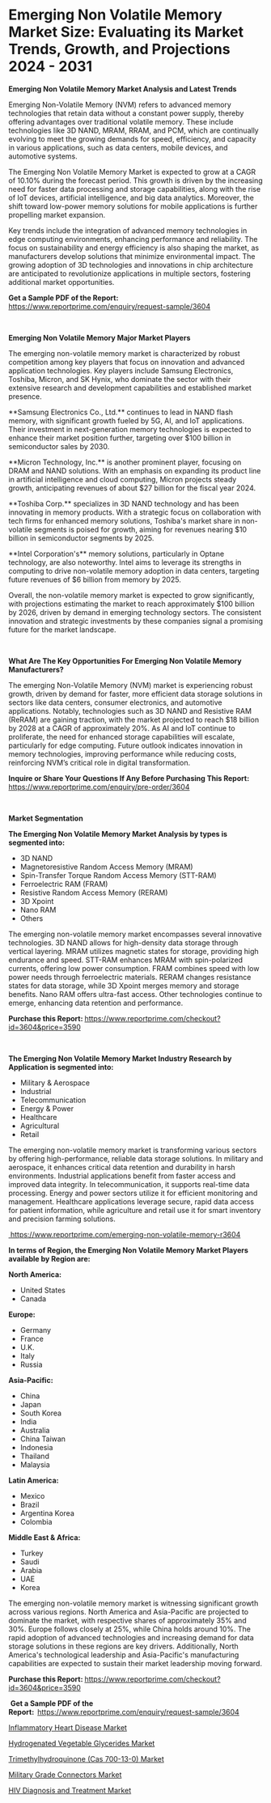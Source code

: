 <p><h1>Emerging Non Volatile Memory Market Size: Evaluating its Market Trends, Growth, and Projections 2024 - 2031</h1></p><p><strong>Emerging Non Volatile Memory Market Analysis and Latest Trends</strong></p>
<p><p>Emerging Non-Volatile Memory (NVM) refers to advanced memory technologies that retain data without a constant power supply, thereby offering advantages over traditional volatile memory. These include technologies like 3D NAND, MRAM, RRAM, and PCM, which are continually evolving to meet the growing demands for speed, efficiency, and capacity in various applications, such as data centers, mobile devices, and automotive systems.</p><p>The Emerging Non Volatile Memory Market is expected to grow at a CAGR of 10.10% during the forecast period. This growth is driven by the increasing need for faster data processing and storage capabilities, along with the rise of IoT devices, artificial intelligence, and big data analytics. Moreover, the shift toward low-power memory solutions for mobile applications is further propelling market expansion. </p><p>Key trends include the integration of advanced memory technologies in edge computing environments, enhancing performance and reliability. The focus on sustainability and energy efficiency is also shaping the market, as manufacturers develop solutions that minimize environmental impact. The growing adoption of 3D technologies and innovations in chip architecture are anticipated to revolutionize applications in multiple sectors, fostering additional market opportunities.</p></p>
<p><strong>Get a Sample PDF of the Report:&nbsp;</strong> <a href="https://www.reportprime.com/enquiry/request-sample/3604">https://www.reportprime.com/enquiry/request-sample/3604</a></p>
<p>&nbsp;</p>
<p><strong>Emerging Non Volatile Memory Major Market Players</strong></p>
<p><p>The emerging non-volatile memory market is characterized by robust competition among key players that focus on innovation and advanced application technologies. Key players include Samsung Electronics, Toshiba, Micron, and SK Hynix, who dominate the sector with their extensive research and development capabilities and established market presence.</p><p>**Samsung Electronics Co., Ltd.** continues to lead in NAND flash memory, with significant growth fueled by 5G, AI, and IoT applications. Their investment in next-generation memory technologies is expected to enhance their market position further, targeting over $100 billion in semiconductor sales by 2030.</p><p>**Micron Technology, Inc.** is another prominent player, focusing on DRAM and NAND solutions. With an emphasis on expanding its product line in artificial intelligence and cloud computing, Micron projects steady growth, anticipating revenues of about $27 billion for the fiscal year 2024. </p><p>**Toshiba Corp.** specializes in 3D NAND technology and has been innovating in memory products. With a strategic focus on collaboration with tech firms for enhanced memory solutions, Toshiba's market share in non-volatile segments is poised for growth, aiming for revenues nearing $10 billion in semiconductor segments by 2025.</p><p>**Intel Corporation's** memory solutions, particularly in Optane technology, are also noteworthy. Intel aims to leverage its strengths in computing to drive non-volatile memory adoption in data centers, targeting future revenues of $6 billion from memory by 2025.</p><p>Overall, the non-volatile memory market is expected to grow significantly, with projections estimating the market to reach approximately $100 billion by 2026, driven by demand in emerging technology sectors. The consistent innovation and strategic investments by these companies signal a promising future for the market landscape.</p></p>
<p>&nbsp;</p>
<p><strong>What Are The Key Opportunities For Emerging Non Volatile Memory Manufacturers?</strong></p>
<p><p>The emerging Non-Volatile Memory (NVM) market is experiencing robust growth, driven by demand for faster, more efficient data storage solutions in sectors like data centers, consumer electronics, and automotive applications. Notably, technologies such as 3D NAND and Resistive RAM (ReRAM) are gaining traction, with the market projected to reach $18 billion by 2028 at a CAGR of approximately 20%. As AI and IoT continue to proliferate, the need for enhanced storage capabilities will escalate, particularly for edge computing. Future outlook indicates innovation in memory technologies, improving performance while reducing costs, reinforcing NVM’s critical role in digital transformation.</p></p>
<p><strong>Inquire or Share Your Questions If Any Before Purchasing This Report:</strong> <a href="https://www.reportprime.com/enquiry/pre-order/3604">https://www.reportprime.com/enquiry/pre-order/3604</a></p>
<p>&nbsp;</p>
<p><strong>Market Segmentation</strong></p>
<p><strong>The Emerging Non Volatile Memory Market Analysis by types is segmented into:</strong></p>
<p><ul><li>3D NAND</li><li>Magnetoresistive Random Access Memory (MRAM)</li><li>Spin-Transfer Torque Random Access Memory (STT-RAM)</li><li>Ferroelectric RAM (FRAM)</li><li>Resistive Random Access Memory (RERAM)</li><li>3D Xpoint</li><li>Nano RAM</li><li>Others</li></ul></p>
<p><p>The emerging non-volatile memory market encompasses several innovative technologies. 3D NAND allows for high-density data storage through vertical layering. MRAM utilizes magnetic states for storage, providing high endurance and speed. STT-RAM enhances MRAM with spin-polarized currents, offering low power consumption. FRAM combines speed with low power needs through ferroelectric materials. RERAM changes resistance states for data storage, while 3D Xpoint merges memory and storage benefits. Nano RAM offers ultra-fast access. Other technologies continue to emerge, enhancing data retention and performance.</p></p>
<p><strong>Purchase this Report:&nbsp;</strong><a href="https://www.reportprime.com/checkout?id=3604&price=3590">https://www.reportprime.com/checkout?id=3604&price=3590</a></p>
<p>&nbsp;</p>
<p><strong>The Emerging Non Volatile Memory Market Industry Research by Application is segmented into:</strong></p>
<p><ul><li>Military & Aerospace</li><li>Industrial</li><li>Telecommunication</li><li>Energy & Power</li><li>Healthcare</li><li>Agricultural</li><li>Retail</li></ul></p>
<p><p>The emerging non-volatile memory market is transforming various sectors by offering high-performance, reliable data storage solutions. In military and aerospace, it enhances critical data retention and durability in harsh environments. Industrial applications benefit from faster access and improved data integrity. In telecommunication, it supports real-time data processing. Energy and power sectors utilize it for efficient monitoring and management. Healthcare applications leverage secure, rapid data access for patient information, while agriculture and retail use it for smart inventory and precision farming solutions.</p></p>
<p><a href="https://www.reportprime.com/emerging-non-volatile-memory-r3604">&nbsp;https://www.reportprime.com/emerging-non-volatile-memory-r3604</a></p>
<p><strong>In terms of Region, the Emerging Non Volatile Memory Market Players available by Region are:</strong></p>
<p>
    <p> <strong> North America: </strong>
        <ul>
            <li>United States</li>
            <li>Canada</li>
        </ul>
        </p> 
    <p> <strong> Europe: </strong>
        <ul>
            <li>Germany</li>
            <li>France</li>
            <li>U.K.</li>
            <li>Italy</li>
            <li>Russia</li>
        </ul>
        </p> 
    <p> <strong> Asia-Pacific: </strong>
        <ul>
            <li>China</li>
            <li>Japan</li>
            <li>South Korea</li>
            <li>India</li>
            <li>Australia</li>
            <li>China Taiwan</li>
            <li>Indonesia</li>
            <li>Thailand</li>
            <li>Malaysia</li>
        </ul>
        </p> 
    <p> <strong> Latin America: </strong>
        <ul>
            <li>Mexico</li>
            <li>Brazil</li>
            <li>Argentina Korea</li>
            <li>Colombia</li>
        </ul>
        </p> 
    <p> <strong> Middle East & Africa: </strong>
        <ul>
            <li>Turkey</li>
            <li>Saudi</li>
            <li>Arabia</li>
            <li>UAE</li>
            <li>Korea</li>
        </ul>
    </p>
    </p>
<p><p>The emerging non-volatile memory market is witnessing significant growth across various regions. North America and Asia-Pacific are projected to dominate the market, with respective shares of approximately 35% and 30%. Europe follows closely at 25%, while China holds around 10%. The rapid adoption of advanced technologies and increasing demand for data storage solutions in these regions are key drivers. Additionally, North America's technological leadership and Asia-Pacific's manufacturing capabilities are expected to sustain their market leadership moving forward.</p></p>
<p><strong>Purchase this Report: </strong><a href="https://www.reportprime.com/checkout?id=3604&price=3590">https://www.reportprime.com/checkout?id=3604&price=3590</a></p>
<p>&nbsp;<strong>Get a Sample PDF of the Report:&nbsp;&nbsp;</strong><a href="https://www.reportprime.com/enquiry/request-sample/3604">https://www.reportprime.com/enquiry/request-sample/3604</a></p>
<p><strong></strong></p>
<p><p><a href="https://www.linkedin.com/pulse/inflammatory-heart-disease-market-size-type-atherosclerosismyocarditispericarditis-ve3ve?trackingId=NueA0V3eSAOhrWVR%2F1eEdA%3D%3D">Inflammatory Heart Disease Market</a></p><p><a href="https://issuu.com/reportprime-2/docs/hydrogenated-vegetable-glycerides-m_b7bf31358099ba">Hydrogenated Vegetable Glycerides Market</a></p><p><a href="https://issuu.com/reportprime-2/docs/trimethylhydroquinone-cas-700-13-0-_b2038cb96a04b1">Trimethylhydroquinone (Cas 700-13-0) Market</a></p><p><a href="https://github.com/RoseBoyd475/Market-Research-Report-List-1/blob/main/military-grade-connectors-market.md">Military Grade Connectors Market</a></p><p><a href="https://www.linkedin.com/pulse/hiv-diagnosis-treatment-market-outlook-forecast-from-2024-2031-nip6e?trackingId=nN1iYKrVTz2cZRt2SXpPMA%3D%3D">HIV Diagnosis and Treatment Market</a></p></p>